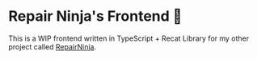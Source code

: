 # Repair Ninja's Frontend 🥷

This is a WIP frontend written in TypeScript + Recat Library for my other project called [RepairNinja](https://github.com/alireza1219/repair-ninja).